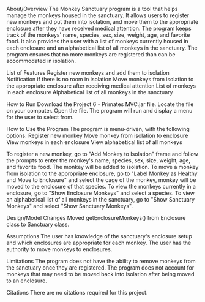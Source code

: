About/Overview
The Monkey Sanctuary program is a tool that helps manage the monkeys housed in the sanctuary. It allows users to register new monkeys and put them into isolation, and move them to the appropriate enclosure after they have received medical attention. The program keeps track of the monkeys' name, species, sex, size, weight, age, and favorite food. It also provides the user with a list of monkeys currently housed in each enclosure and an alphabetical list of all monkeys in the sanctuary. The program ensures that no more monkeys are registered than can be accommodated in isolation.

List of Features
Register new monkeys and add them to isolation
Notification if there is no room in isolation
Move monkeys from isolation to the appropriate enclosure after receiving medical attention
List of monkeys in each enclosure
Alphabetical list of all monkeys in the sanctuary

How to Run
Download the Project 6 - Primates MVC.jar file.
Locate the file on your computer.
Open the file.
The program will run and display a menu for the user to select from.

How to Use the Program
The program is menu-driven, with the following options:
Register new monkey
Move monkey from isolation to enclosure
View monkeys in each enclosure
View alphabetical list of all monkeys

To register a new monkey, go to "Add Monkey to Isolation" frame and follow the prompts to enter the monkey's name, species, sex, size, weight, age, and favorite food. The monkey will be added to isolation.
To move a monkey from isolation to the appropriate enclosure, go to "Label Monkey as Healthy and Move to Enclosure" and select the cage of the monkey, monkey will be moved to the enclosure of that species.
To view the monkeys currently in a enclosure, go to "Show Enclosure Monkeys" and select a species.
To view an alphabetical list of all monkeys in the sanctuary, go to "Show Sanctuary Monkeys" and select "Show Sanctuary Monkeys".

Design/Model Changes
Moved getEnclosureMonkeys() from Enclosure class to Sanctuary class.

Assumptions
The user has knowledge of the sanctuary's enclosure setup and which enclosures are appropriate for each monkey.
The user has the authority to move monkeys to enclosures.

Limitations
The program does not have the ability to remove monkeys from the sanctuary once they are registered.
The program does not account for monkeys that may need to be moved back into isolation after being moved to an enclosure.

Citations
There are no citations required for this project.



